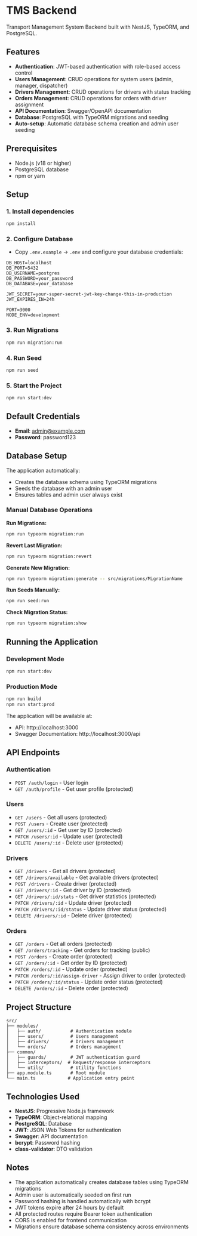 # TMS Backend

Transport Management System Backend built with NestJS, TypeORM, and PostgreSQL.

## Features

- **Authentication**: JWT-based authentication with role-based access control
- **Users Management**: CRUD operations for system users (admin, manager, dispatcher)
- **Drivers Management**: CRUD operations for drivers with status tracking
- **Orders Management**: CRUD operations for orders with driver assignment
- **API Documentation**: Swagger/OpenAPI documentation
- **Database**: PostgreSQL with TypeORM migrations and seeding
- **Auto-setup**: Automatic database schema creation and admin user seeding

## Prerequisites

- Node.js (v18 or higher)
- PostgreSQL database
- npm or yarn

## Setup

### 1. Install dependencies
```bash
npm install
```

### 2. Configure Database
- Copy `.env.example` → `.env` and configure your database credentials:
```env
DB_HOST=localhost
DB_PORT=5432
DB_USERNAME=postgres
DB_PASSWORD=your_password
DB_DATABASE=your_database

JWT_SECRET=your-super-secret-jwt-key-change-this-in-production
JWT_EXPIRES_IN=24h

PORT=3000
NODE_ENV=development
```

### 3. Run Migrations
```bash
npm run migration:run
```

### 4. Run Seed
```bash
npm run seed
```

### 5. Start the Project
```bash
npm run start:dev
```

## Default Credentials

- **Email**: admin@example.com
- **Password**: password123

## Database Setup

The application automatically:
- Creates the database schema using TypeORM migrations
- Seeds the database with an admin user
- Ensures tables and admin user always exist

### Manual Database Operations

**Run Migrations:**
```bash
npm run typeorm migration:run
```

**Revert Last Migration:**
```bash
npm run typeorm migration:revert
```

**Generate New Migration:**
```bash
npm run typeorm migration:generate -- src/migrations/MigrationName
```

**Run Seeds Manually:**
```bash
npm run seed:run
```

**Check Migration Status:**
```bash
npm run typeorm migration:show
```

## Running the Application

### Development Mode
```bash
npm run start:dev
```

### Production Mode
```bash
npm run build
npm run start:prod
```

The application will be available at:
- API: http://localhost:3000
- Swagger Documentation: http://localhost:3000/api

## API Endpoints

### Authentication
- `POST /auth/login` - User login
- `GET /auth/profile` - Get user profile (protected)

### Users
- `GET /users` - Get all users (protected)
- `POST /users` - Create user (protected)
- `GET /users/:id` - Get user by ID (protected)
- `PATCH /users/:id` - Update user (protected)
- `DELETE /users/:id` - Delete user (protected)

### Drivers
- `GET /drivers` - Get all drivers (protected)
- `GET /drivers/available` - Get available drivers (protected)
- `POST /drivers` - Create driver (protected)
- `GET /drivers/:id` - Get driver by ID (protected)
- `GET /drivers/:id/stats` - Get driver statistics (protected)
- `PATCH /drivers/:id` - Update driver (protected)
- `PATCH /drivers/:id/status` - Update driver status (protected)
- `DELETE /drivers/:id` - Delete driver (protected)

### Orders
- `GET /orders` - Get all orders (protected)
- `GET /orders/tracking` - Get orders for tracking (public)
- `POST /orders` - Create order (protected)
- `GET /orders/:id` - Get order by ID (protected)
- `PATCH /orders/:id` - Update order (protected)
- `PATCH /orders/:id/assign-driver` - Assign driver to order (protected)
- `PATCH /orders/:id/status` - Update order status (protected)
- `DELETE /orders/:id` - Delete order (protected)

## Project Structure

```
src/
├── modules/
│   ├── auth/           # Authentication module
│   ├── users/          # Users management
│   ├── drivers/        # Drivers management
│   └── orders/         # Orders management
├── common/
│   ├── guards/         # JWT authentication guard
│   ├── interceptors/  # Request/response interceptors
│   └── utils/          # Utility functions
├── app.module.ts       # Root module
└── main.ts            # Application entry point
```

## Technologies Used

- **NestJS**: Progressive Node.js framework
- **TypeORM**: Object-relational mapping
- **PostgreSQL**: Database
- **JWT**: JSON Web Tokens for authentication
- **Swagger**: API documentation
- **bcrypt**: Password hashing
- **class-validator**: DTO validation

## Notes

- The application automatically creates database tables using TypeORM migrations
- Admin user is automatically seeded on first run
- Password hashing is handled automatically with bcrypt
- JWT tokens expire after 24 hours by default
- All protected routes require Bearer token authentication
- CORS is enabled for frontend communication
- Migrations ensure database schema consistency across environments

